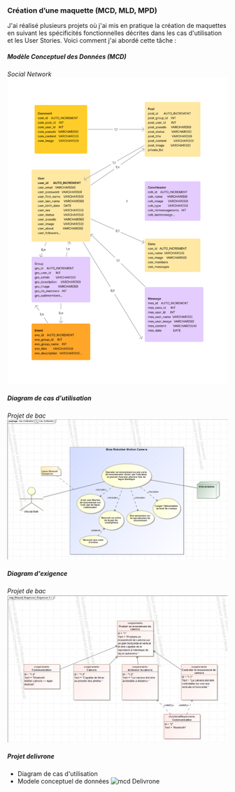 ### Création d’une maquette (MCD, MLD, MPD)

J'ai réalisé plusieurs projets où j'ai mis en pratique la création de maquettes en suivant les spécificités fonctionnelles décrites dans les cas d'utilisation et les User Stories. Voici comment j'ai abordé cette tâche :

##### Modèle Conceptuel des Données (MCD)
_Social Network_
![MCD Social Network](../static/img/mcd.png)

##### Diagram de cas d'utilisation
_Projet de bac_
![sytml user case](../static/img/usercase.png)

##### Diagram d'exigence
_Projet de bac_
![sytml user case](../static/img/exigence.png)

##### Projet delivrone
* Diagram de cas d'utilisation
* Modele conceptuel de données
![mcd Delivrone](../static/img/mcdelivrone.png)